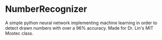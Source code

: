 # NumberRecognizer
A simple python neural network implementing machine learning in order to detect drawn numbers with over a 96% accuracy. Made for Dr. Lin's MIT Mostec class.
